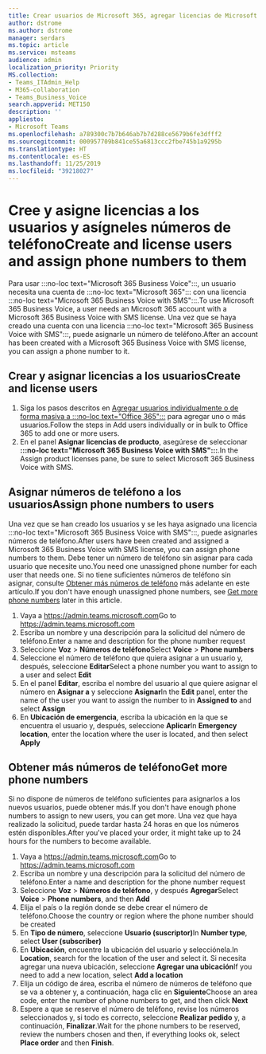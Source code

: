 ```yaml
---
title: Crear usuarios de Microsoft 365, agregar licencias de Microsoft 365 Business Voice y asignar números de teléfono
author: dstrome
ms.author: dstrome
manager: serdars
ms.topic: article
ms.service: msteams
audience: admin
localization_priority: Priority
MS.collection:
- Teams_ITAdmin_Help
- M365-collaboration
- Teams_Business_Voice
search.appverid: MET150
description: ''
appliesto:
- Microsoft Teams
ms.openlocfilehash: a789300c7b7b646ab7b7d288ce5679b6fe3dfff2
ms.sourcegitcommit: 000957709b841ce55a6813ccc2fbe745b1a9295b
ms.translationtype: HT
ms.contentlocale: es-ES
ms.lasthandoff: 11/25/2019
ms.locfileid: "39218027"
---
```

# <a name="create-and-license-users-and-assign-phone-numbers-to-them"></a><span data-ttu-id="7562e-102">Cree y asigne licencias a los usuarios y asígneles números de teléfono</span><span class="sxs-lookup"><span data-stu-id="7562e-102">Create and license users and assign phone numbers to them</span></span>

<span data-ttu-id="7562e-103">Para usar :::no-loc text="Microsoft 365 Business Voice":::, un usuario necesita una cuenta de :::no-loc text="Microsoft 365"::: con una licencia :::no-loc text="Microsoft 365 Business Voice with SMS":::.</span><span class="sxs-lookup"><span data-stu-id="7562e-103">To use Microsoft 365 Business Voice, a user needs an Microsoft 365 account with a Microsoft 365 Business Voice with SMS license.</span></span> <span data-ttu-id="7562e-104">Una vez que se haya creado una cuenta con una licencia :::no-loc text="Microsoft 365 Business Voice with SMS":::, puede asignarle un número de teléfono.</span><span class="sxs-lookup"><span data-stu-id="7562e-104">After an account has been created with a Microsoft 365 Business Voice with SMS license, you can assign a phone number to it.</span></span>

## <a name="create-and-license-users"></a><span data-ttu-id="7562e-105">Crear y asignar licencias a los usuarios</span><span class="sxs-lookup"><span data-stu-id="7562e-105">Create and license users</span></span>

1. <span data-ttu-id="7562e-106">Siga los pasos descritos en [Agregar usuarios individualmente o de forma masiva a :::no-loc text="Office 365":::](https://docs.microsoft.com/office365/admin/add-users/add-users) para agregar uno o más usuarios.</span><span class="sxs-lookup"><span data-stu-id="7562e-106">Follow the steps in Add users individually or in bulk to Office 365 to add one or more users.</span></span>
2. <span data-ttu-id="7562e-107">En el panel **Asignar licencias de producto**, asegúrese de seleccionar **:::no-loc text="Microsoft 365 Business Voice with SMS":::**.</span><span class="sxs-lookup"><span data-stu-id="7562e-107">In the Assign product licenses pane, be sure to select Microsoft 365 Business Voice with SMS.</span></span>

## <a name="assign-phone-numbers-to-users"></a><span data-ttu-id="7562e-108">Asignar números de teléfono a los usuarios</span><span class="sxs-lookup"><span data-stu-id="7562e-108">Assign phone numbers to users</span></span>

<span data-ttu-id="7562e-109">Una vez que se han creado los usuarios y se les haya asignado una licencia :::no-loc text="Microsoft 365 Business Voice with SMS":::, puede asignarles números de teléfono.</span><span class="sxs-lookup"><span data-stu-id="7562e-109">After users have been created and assigned a Microsoft 365 Business Voice with SMS license, you can assign phone numbers to them.</span></span> <span data-ttu-id="7562e-110">Debe tener un número de teléfono sin asignar para cada usuario que necesite uno.</span><span class="sxs-lookup"><span data-stu-id="7562e-110">You need one unassigned phone number for each user that needs one.</span></span> <span data-ttu-id="7562e-111">Si no tiene suficientes números de teléfono sin asignar, consulte [Obtener más números de teléfono](#get-more-phone-numbers) más adelante en este artículo.</span><span class="sxs-lookup"><span data-stu-id="7562e-111">If you don't have enough unassigned phone numbers, see [Get more phone numbers](#get-more-phone-numbers) later in this article.</span></span>

1. <span data-ttu-id="7562e-112">Vaya a https://admin.teams.microsoft.com</span><span class="sxs-lookup"><span data-stu-id="7562e-112">Go to https://admin.teams.microsoft.com</span></span>
2. <span data-ttu-id="7562e-113">Escriba un nombre y una descripción para la solicitud del número de teléfono.</span><span class="sxs-lookup"><span data-stu-id="7562e-113">Enter a name and description for the phone number request</span></span>
3. <span data-ttu-id="7562e-114">Seleccione **Voz** > **Números de teléfono**</span><span class="sxs-lookup"><span data-stu-id="7562e-114">Select **Voice** > **Phone numbers**</span></span>
4. <span data-ttu-id="7562e-115">Seleccione el número de teléfono que quiera asignar a un usuario y, después, seleccione **Editar**</span><span class="sxs-lookup"><span data-stu-id="7562e-115">Select a phone number you want to assign to a user and select **Edit**</span></span>
5. <span data-ttu-id="7562e-116">En el panel **Editar**, escriba el nombre del usuario al que quiere asignar el número en **Asignar a** y seleccione **Asignar**</span><span class="sxs-lookup"><span data-stu-id="7562e-116">In the **Edit** panel, enter the name of the user you want to assign the number to in **Assigned to** and select **Assign**</span></span>
6. <span data-ttu-id="7562e-117">En **Ubicación de emergencia**, escriba la ubicación en la que se encuentra el usuario y, después, seleccione **Aplicar**</span><span class="sxs-lookup"><span data-stu-id="7562e-117">In **Emergency location**, enter the location where the user is located, and then select **Apply**</span></span>


## <a name="get-more-phone-numbers"></a><span data-ttu-id="7562e-118">Obtener más números de teléfono</span><span class="sxs-lookup"><span data-stu-id="7562e-118">Get more phone numbers</span></span>

<span data-ttu-id="7562e-119">Si no dispone de números de teléfono suficientes para asignarlos a los nuevos usuarios, puede obtener más.</span><span class="sxs-lookup"><span data-stu-id="7562e-119">If you don't have enough phone numbers to assign to new users, you can get more.</span></span> <span data-ttu-id="7562e-120">Una vez que haya realizado la solicitud, puede tardar hasta 24 horas en que los números estén disponibles.</span><span class="sxs-lookup"><span data-stu-id="7562e-120">After you've placed your order, it might take up to 24 hours for the numbers to become available.</span></span>

1. <span data-ttu-id="7562e-121">Vaya a https://admin.teams.microsoft.com</span><span class="sxs-lookup"><span data-stu-id="7562e-121">Go to https://admin.teams.microsoft.com</span></span>
2. <span data-ttu-id="7562e-122">Escriba un nombre y una descripción para la solicitud del número de teléfono.</span><span class="sxs-lookup"><span data-stu-id="7562e-122">Enter a name and description for the phone number request</span></span>
3. <span data-ttu-id="7562e-123">Seleccione **Voz** > **Números de teléfono**, y después **Agregar**</span><span class="sxs-lookup"><span data-stu-id="7562e-123">Select **Voice** > **Phone numbers**, and then **Add**</span></span>
4. <span data-ttu-id="7562e-124">Elija el país o la región donde se debe crear el número de teléfono.</span><span class="sxs-lookup"><span data-stu-id="7562e-124">Choose the country or region where the phone number should be created</span></span>
5. <span data-ttu-id="7562e-125">En **Tipo de número**, seleccione **Usuario (suscriptor)**</span><span class="sxs-lookup"><span data-stu-id="7562e-125">In **Number type**, select **User (subscriber)**</span></span>
6. <span data-ttu-id="7562e-126">En **Ubicación**, encuentre la ubicación del usuario y selecciónela.</span><span class="sxs-lookup"><span data-stu-id="7562e-126">In **Location**, search for the location of the user and select it.</span></span> <span data-ttu-id="7562e-127">Si necesita agregar una nueva ubicación, seleccione **Agregar una ubicación**</span><span class="sxs-lookup"><span data-stu-id="7562e-127">If you need to add a new location, select **Add a location**</span></span>
7. <span data-ttu-id="7562e-128">Elija un código de área, escriba el número de números de teléfono que se va a obtener y, a continuación, haga clic en **Siguiente**</span><span class="sxs-lookup"><span data-stu-id="7562e-128">Choose an area code, enter the number of phone numbers to get, and then click **Next**</span></span>
8. <span data-ttu-id="7562e-129">Espere a que se reserve el número de teléfono, revise los números seleccionados y, si todo es correcto, seleccione **Realizar pedido** y, a continuación, **Finalizar**.</span><span class="sxs-lookup"><span data-stu-id="7562e-129">Wait for the phone numbers to be reserved, review the numbers chosen and then, if everything looks ok, select **Place order** and then **Finish**.</span></span>

